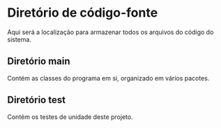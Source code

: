 # Diretório de código-fonte

Aqui será a localização para armazenar todos os arquivos do código do sistema.

## Diretório main

Contém as classes do programa em si, organizado em vários pacotes.

## Diretório test

Contém os testes de unidade deste projeto.